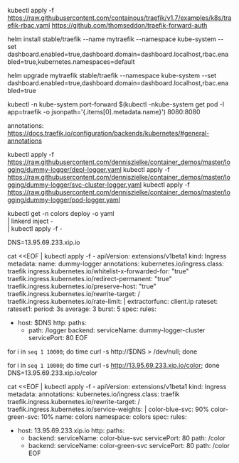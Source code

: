 
kubectl apply -f https://raw.githubusercontent.com/containous/traefik/v1.7/examples/k8s/traefik-rbac.yaml
https://github.com/thomseddon/traefik-forward-auth

helm install stable/traefik --name mytraefik --namespace kube-system --set dashboard.enabled=true,dashboard.domain=dashboard.localhost,rbac.enabled=true,kubernetes.namespaces=default

helm upgrade mytraefik stable/traefik --namespace kube-system --set dashboard.enabled=true,dashboard.domain=dashboard.localhost,rbac.enabled=true

kubectl -n kube-system port-forward $(kubectl -nkube-system get pod -l app=traefik -o jsonpath='{.items[0].metadata.name}') 8080:8080

annotations:
https://docs.traefik.io/configuration/backends/kubernetes/#general-annotations


kubectl apply -f https://raw.githubusercontent.com/denniszielke/container_demos/master/logging/dummy-logger/depl-logger.yaml
kubectl apply -f https://raw.githubusercontent.com/denniszielke/container_demos/master/logging/dummy-logger/svc-cluster-logger.yaml
kubectl apply -f https://raw.githubusercontent.com/denniszielke/container_demos/master/logging/dummy-logger/pod-logger.yaml

kubectl get -n colors deploy -o yaml \
  | linkerd inject - \
  | kubectl apply -f -

DNS=13.95.69.233.xip.io

cat <<EOF | kubectl apply -f -
apiVersion: extensions/v1beta1
kind: Ingress
metadata:
  name: dummy-logger
  annotations:
    kubernetes.io/ingress.class: traefik
    ingress.kubernetes.io/whitelist-x-forwarded-for: "true"
    traefik.ingress.kubernetes.io/redirect-permanent: "true"
    traefik.ingress.kubernetes.io/preserve-host: "true"
    traefik.ingress.kubernetes.io/rewrite-target: /
    traefik.ingress.kubernetes.io/rate-limit: |
      extractorfunc: client.ip
      rateset:
        rateset1:
          period: 3s
          average: 3
          burst: 5
spec:
  rules:
  - host: $DNS
    http:
      paths:
      - path: /logger
        backend:
          serviceName: dummy-logger-cluster
          servicePort: 80
EOF

for i in `seq 1 10000`; do time curl -s http://$DNS > /dev/null; done

for i in `seq 1 10000`; do time curl -s http://13.95.69.233.xip.io/color; done
DNS=13.95.69.233.xip.io/color


cat <<EOF | kubectl apply -f -
apiVersion: extensions/v1beta1
kind: Ingress
metadata:
  annotations:
    kubernetes.io/ingress.class: traefik
    traefik.ingress.kubernetes.io/rewrite-target: /
    traefik.ingress.kubernetes.io/service-weights: |
      color-blue-svc: 90%
      color-green-svc: 10%
  name: colors
  namespace: colors
spec:
  rules:
  - host: 13.95.69.233.xip.io
    http:
      paths:
      - backend:
          serviceName: color-blue-svc
          servicePort: 80
        path: /color
      - backend:
          serviceName: color-green-svc
          servicePort: 80
        path: /color
EOF